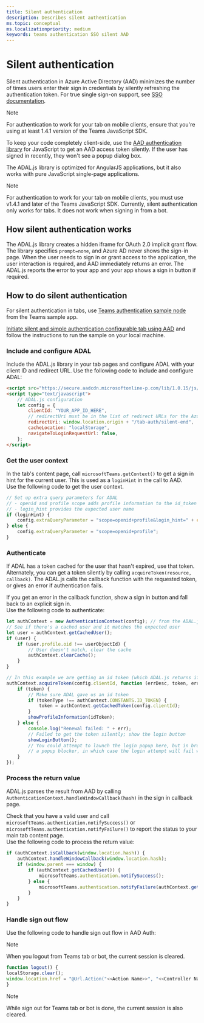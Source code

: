 ```yaml
---
title: Silent authentication
description: Describes silent authentication
ms.topic: conceptual
ms.localizationpriority: medium
keywords: teams authentication SSO silent AAD
---
```

# Silent authentication

Silent authentication in Azure Active Directory (AAD) minimizes the number of times users enter their sign in credentials by silently refreshing the authentication token. For true single sign-on support, see [SSO documentation](~/tabs/how-to/authentication/auth-aad-sso.md).

> [!NOTE]
> For authentication to work for your tab on mobile clients, ensure that you're using at least 1.4.1 version of the Teams JavaScript SDK.

To keep your code completely client-side, use the [AAD authentication library](/azure/active-directory/develop/active-directory-authentication-libraries) for JavaScript to get an AAD access token silently. If the user has signed in recently, they won't see a popup dialog box.

The ADAL.js library is optimized for AngularJS applications, but it also works with pure JavaScript single-page applications.

> [!NOTE]     
> For authentication to work for your tab on mobile clients, you must use v1.4.1 and later of the Teams JavaScript SDK.
> Currently, silent authentication only works for tabs. It does not work when signing in from a bot.

## How silent authentication works

The ADAL.js library creates a hidden iframe for OAuth 2.0 implicit grant flow. The library specifies `prompt=none`, and Azure AD never shows the sign-in page. When the user needs to sign in or grant access to the application, the user interaction is required, and AAD immediately returns an error. The ADAL.js reports the error to your app and your app shows a sign in button if required.

## How to do silent authentication

For silent authentication in tabs, use [Teams authentication sample node](https://github.com/OfficeDev/Microsoft-Teams-Samples/blob/main/samples/app-auth/nodejs/src/views/tab/silent/silent.hbs) from the Teams sample app.

[Initiate silent and simple authentication configurable tab using AAD](https://github.com/OfficeDev/Microsoft-Teams-Samples/tree/main/samples/tab-channel-group-config-page-auth/csharp) and follow the instructions to run the sample on your local machine.

### Include and configure ADAL

Include the ADAL.js library in your tab pages and configure ADAL with your client ID and redirect URL.
Use the following code to include and configure ADAL:

```html
<script src="https://secure.aadcdn.microsoftonline-p.com/lib/1.0.15/js/adal.min.js" integrity="sha384-lIk8T3uMxKqXQVVfFbiw0K/Nq+kt1P3NtGt/pNexiDby2rKU6xnDY8p16gIwKqgI" crossorigin="anonymous"></script>
<script type="text/javascript">
    // ADAL.js configuration
    let config = {
        clientId: "YOUR_APP_ID_HERE",
        // redirectUri must be in the list of redirect URLs for the Azure AD app
        redirectUri: window.location.origin + "/tab-auth/silent-end",
        cacheLocation: "localStorage",
        navigateToLoginRequestUrl: false,
    };
</script>
```

### Get the user context

In the tab's content page, call `microsoftTeams.getContext()` to get a sign in hint for the current user. This is used as a `loginHint` in the call to AAD.     
Use the following code to get the user context.

```javascript
// Set up extra query parameters for ADAL
// - openid and profile scope adds profile information to the id_token
// - login_hint provides the expected user name
if (loginHint) {
    config.extraQueryParameter = "scope=openid+profile&login_hint=" + encodeURIComponent(loginHint);
} else {
    config.extraQueryParameter = "scope=openid+profile";
}
```

### Authenticate

If ADAL has a token cached for the user that hasn't expired, use that token. Alternately, you can get a token silently by calling `acquireToken(resource, callback)`. The ADAL.js calls the callback function with the requested token, or gives an error if authentication fails.

If you get an error in the callback function, show a sign in button and fall back to an explicit sign in.    
Use the following code to authenticate:

```javascript
let authContext = new AuthenticationContext(config); // from the ADAL.js library
// See if there's a cached user and it matches the expected user
let user = authContext.getCachedUser();
if (user) {
    if (user.profile.oid !== userObjectId) {
        // User doesn't match, clear the cache
        authContext.clearCache();
    }
}

// In this example we are getting an id token (which ADAL.js returns if we ask for resource = clientId)
authContext.acquireToken(config.clientId, function (errDesc, token, err, tokenType) {
    if (token) {
        // Make sure ADAL gave us an id token
        if (tokenType !== authContext.CONSTANTS.ID_TOKEN) {
            token = authContext.getCachedToken(config.clientId);
        }
        showProfileInformation(idToken);
    } else {
        console.log("Renewal failed: " + err);
        // Failed to get the token silently; show the login button
        showLoginButton();
        // You could attempt to launch the login popup here, but in browsers this could be blocked by
        // a popup blocker, in which case the login attempt will fail with the reason FailedToOpenWindow.
    }
});
```

### Process the return value

ADAL.js parses the result from AAD by calling `AuthenticationContext.handleWindowCallback(hash)` in the sign in callback page.

Check that you have a valid user and call `microsoftTeams.authentication.notifySuccess()` or `microsoftTeams.authentication.notifyFailure()` to report the status to your main tab content page.     
Use the following code to process the return value:

```javascript
if (authContext.isCallback(window.location.hash)) {
    authContext.handleWindowCallback(window.location.hash);
    if (window.parent === window) {
        if (authContext.getCachedUser()) {
            microsoftTeams.authentication.notifySuccess();
        } else {
            microsoftTeams.authentication.notifyFailure(authContext.getLoginError());
        }
    }
}
```

### Handle sign out flow

Use the following code to handle sign out flow in AAD Auth:

> [!NOTE]
> When you logout from Teams tab or bot, the current session is cleared.

```javascript
function logout() {
localStorage.clear();
window.location.href = "@Url.Action("<<Action Name>>", "<<Controller Name>>")";
}
```

> [!NOTE]
> While sign out for Teams tab or bot is done, the current session is also cleared.
